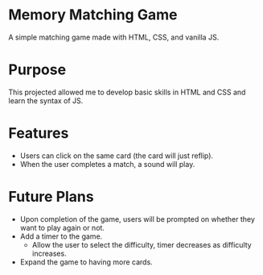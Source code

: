 # Memory Matching Game
A simple matching game made with HTML, CSS, and vanilla JS.

# Purpose
This projected allowed me to develop basic skills in HTML and CSS and learn the syntax of JS.

# Features
- Users can click on the same card (the card will just reflip).
- When the user completes a match, a sound will play.

# Future Plans
- Upon completion of the game, users will be prompted on whether they want to play again or not.
- Add a timer to the game.
  - Allow the user to select the difficulty, timer decreases as difficulty increases.
- Expand the game to having more cards.
